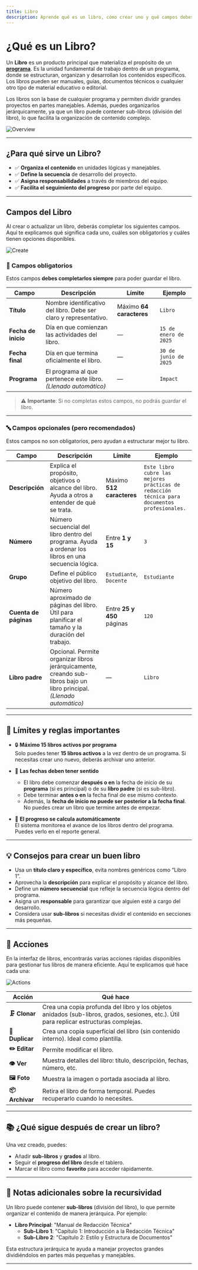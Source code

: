 ```yaml
---
title: Libro
description: Aprende qué es un libro, cómo crear uno y qué campos debes completar.
---
```


# ¿Qué es un Libro?

Un **Libro** es un producto principal que materializa el propósito de un **[programa]**. Es la unidad fundamental de trabajo dentro de un programa, donde se estructuran, organizan y desarrollan los contenidos específicos. Los libros pueden ser manuales, guías, documentos técnicos o cualquier otro tipo de material educativo o editorial.

Los libros son la base de cualquier programa y permiten dividir grandes proyectos en partes manejables. Además, puedes organizarlos jerárquicamente, ya que un libro puede contener sub-libros (división del libro), lo que facilita la organización de contenido complejo.

![Overview](/images/en/projects/book/overview.webp)

---

## ¿Para qué sirve un Libro?

- ✅ **Organiza el contenido** en unidades lógicas y manejables.
- ✅ **Define la secuencia** de desarrollo del proyecto.
- ✅ **Asigna responsabilidades** a través de miembros del equipo.
- ✅ **Facilita el seguimiento del progreso** por parte del equipo.

---

## Campos del Libro

Al crear o actualizar un libro, deberás completar los siguientes campos. Aquí te explicamos qué significa cada uno, cuáles son obligatorios y cuáles tienen opciones disponibles.

![Create](/images/en/projects/book/create.webp)

### 📌 Campos obligatorios

Estos campos **debes completarlos siempre** para poder guardar el libro.

| Campo               | Descripción                                                       | Límite                   | Ejemplo               |
| ------------------- | ----------------------------------------------------------------- | ------------------------ | --------------------- |
| **Título**          | Nombre identificativo del libro. Debe ser claro y representativo. | Máximo **64 caracteres** | `Libro`               |
| **Fecha de inicio** | Día en que comienzan las actividades del libro.                   | —                        | `15 de enero de 2025` |
| **Fecha final**     | Día en que termina oficialmente el libro.                         | —                        | `30 de junio de 2025` |
| **Programa**        | El programa al que pertenece este libro. _(Llenado automático)_   | —                        | `Impact`              |

> ⚠️ **Importante**: Si no completas estos campos, no podrás guardar el libro.

---

### 🔤 Campos opcionales (pero recomendados)

Estos campos no son obligatorios, pero ayudan a estructurar mejor tu libro.

| Campo                 | Descripción                                                                                                            | Límite                     | Ejemplo                                                                                      |
| --------------------- | ---------------------------------------------------------------------------------------------------------------------- | -------------------------- | -------------------------------------------------------------------------------------------- |
| **Descripción**       | Explica el propósito, objetivos o alcance del libro. Ayuda a otros a entender de qué se trata.                         | Máximo **512 caracteres**  | `Este libro cubre las mejores prácticas de redacción técnica para documentos profesionales.` |
| **Número**            | Número secuencial del libro dentro del programa. Ayuda a ordenar los libros en una secuencia lógica.                   | Entre **1 y 15**           | `3`                                                                                          |
| **Grupo**             | Define el público objetivo del libro.                                                                                  | `Estudiante`, `Docente`    | `Estudiante`                                                                                 |
| **Cuenta de páginas** | Número aproximado de páginas del libro. Útil para planificar el tamaño y la duración del trabajo.                      | Entre **25 y 450** páginas | `120`                                                                                        |
| **Libro padre**       | Opcional. Permite organizar libros jerárquicamente, creando sub-libros bajo un libro principal. _(Llenado automático)_ | —                          | `Libro`                                                                                      |

---

## 📏 Límites y reglas importantes

- 🔒 **Máximo 15 libros activos por programa**  
  Solo puedes tener **15 libros activos** a la vez dentro de un programa. Si necesitas crear uno nuevo, deberás archivar uno anterior.

- 📅 **Las fechas deben tener sentido**
  - El libro debe comenzar **después o en** la fecha de inicio de su **programa** (si es principal) o de su **libro padre** (si es sub-libro).
  - Debe terminar **antes o en** la fecha final de ese mismo contexto.
  - Además, la **fecha de inicio no puede ser posterior a la fecha final**. No puedes crear un libro que termine antes de empezar.

- 🔄 **El progreso se calcula automáticamente**  
  El sistema monitorea el avance de los libros dentro del programa. Puedes verlo en el reporte general.

---

## 💡 Consejos para crear un buen libro

- Usa un **título claro y específico**, evita nombres genéricos como “Libro 1”.
- Aprovecha la **descripción** para explicar el propósito y alcance del libro.
- Define un **número secuencial** que refleje la secuencia lógica dentro del programa.
- Asigna un **responsable** para garantizar que alguien esté a cargo del desarrollo.
- Considera usar **sub-libros** si necesitas dividir el contenido en secciones más pequeñas.

---

## 🚀 Acciones

En la interfaz de libros, encontrarás varias acciones rápidas disponibles para gestionar tus libros de manera eficiente. Aquí te explicamos qué hace cada una:

![Actions](/images/en/projects/book/actions.webp)

| Acción          | Qué hace                                                                                                                                 |
| --------------- | ---------------------------------------------------------------------------------------------------------------------------------------- |
| **🗜️ Clonar**   | Crea una copia profunda del libro y los objetos anidados (sub-libros, grados, sesiones, etc.). Útil para replicar estructuras complejas. |
| **📄 Duplicar** | Crea una copia superficial del libro (sin contenido interno). Ideal como plantilla.                                                      |
| **✏️ Editar**   | Permite modificar el libro.                                                                                                              |
| **👁️ Ver**      | Muestra detalles del libro: título, descripción, fechas, número, etc.                                                                    |
| **🖼️ Foto**     | Muestra la imagen o portada asociada al libro.                                                                                           |
| **📦 Archivar** | Retira el libro de forma temporal. Puedes recuperarlo cuando lo necesites.                                                               |

---

## 📚 ¿Qué sigue después de crear un libro?

Una vez creado, puedes:

- Añadir **sub-libros** y **grados** al libro.
- Seguir el **progreso del libro** desde el tablero.
- Marcar el libro como **favorito** para acceder rápidamente.

---

## 📝 Notas adicionales sobre la recursividad

Un libro puede contener **sub-libros** (división del libro), lo que permite organizar el contenido de manera jerárquica. Por ejemplo:

- **Libro Principal**: "Manual de Redacción Técnica"
  - **Sub-Libro 1**: "Capítulo 1: Introducción a la Redacción Técnica"
  - **Sub-Libro 2**: "Capítulo 2: Estilo y Estructura de Documentos"

Esta estructura jerárquica te ayuda a manejar proyectos grandes dividiéndolos en partes más pequeñas y manejables.

---

[programa]: /projects/program/

<!--
## 🔗 Lectura recomendada

- [¿Qué es una guía de cómo hacerlo?](https://diataxis.fr/how-to-guides/) – Aprende a estructurar documentación práctica y efectiva.
-->
